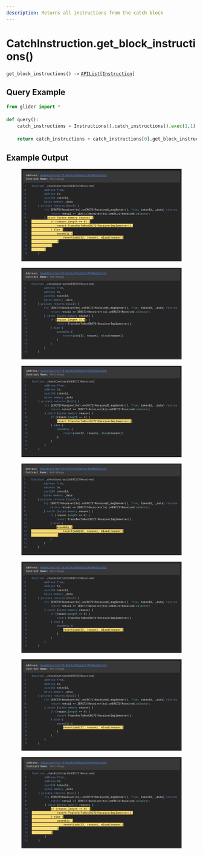 ```yaml
---
description: Returns all instructions from the catch block
---
```


# CatchInstruction.get\_block\_instructions()

`get_block_instructions() ->` [`APIList`](../../iterables/apilist.md)`[`[`Instruction`](../)`]`

## Query Example

```python
from glider import *

def query():
    catch_instructions = Instructions().catch_instructions().exec(1,1)

    return catch_instructions + catch_instructions[0].get_block_instructions()
```

## Example Output

<figure><img src="../../../.gitbook/assets/image (232).png" alt=""><figcaption></figcaption></figure>

<figure><img src="../../../.gitbook/assets/image (233).png" alt=""><figcaption></figcaption></figure>

<figure><img src="../../../.gitbook/assets/image (234).png" alt=""><figcaption></figcaption></figure>

<figure><img src="../../../.gitbook/assets/image (235).png" alt=""><figcaption></figcaption></figure>

<figure><img src="../../../.gitbook/assets/image (236).png" alt=""><figcaption></figcaption></figure>

<figure><img src="../../../.gitbook/assets/image (237).png" alt=""><figcaption></figcaption></figure>

<figure><img src="../../../.gitbook/assets/image (238).png" alt=""><figcaption></figcaption></figure>
